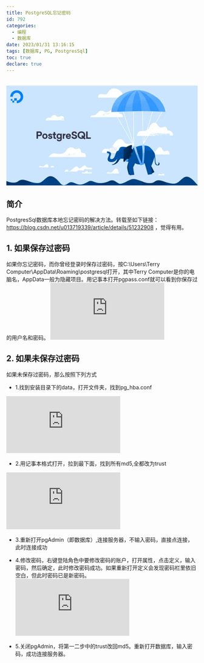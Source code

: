 ```yaml
---
title: PostgreSQL忘记密码
id: 792
categories:
  - 编程
  - 数据库
date: 2023/01/31 13:16:15        
tags: [数据库, PG, PostgresSql]
toc: true
declare: true
---
```


​	![img](/img/xjy/p92000.png)

## 简介

PostgresSql数据库本地忘记密码的解决方法。转载至如下链接：https://blog.csdn.net/u013719339/article/details/51232908  ，觉得有用。  <!--more-->

## 1. 如果保存过密码

如果你忘记密码，而你曾经登录时保存过密码，按C:\Users\Terry Computer\AppData\Roaming\postgresql打开，其中Terry Computer是你的电脑名，AppData一般为隐藏项目。用记事本打开pgpass.conf就可以看到你保存过的用户名和密码。
![](https://doc.xiajunyi.com/server/index.php?s=/api/attachment/visitFile&sign=b5f82ad8a1523c5bf889493808c6cdcc)

## 2. 如果未保存过密码

如果未保存过密码，那么按照下列方式

+ 1.找到安装目录下的data，打开文件夹，找到pg_hba.conf

![](https://doc.xiajunyi.com/server/index.php?s=/api/attachment/visitFile&sign=ac5c4b03d2509be7a27ded164e0c4ada)

+ 2.用记事本格式打开，拉到最下面，找到所有md5,全都改为trust

![](https://doc.xiajunyi.com/server/index.php?s=/api/attachment/visitFile&sign=430363ccfea6b26e3f651c84dbc7b8a9)



+ 3.重新打开pgAdmin（即数据库）,连接服务器，不输入密码，直接点连接，此时连接成功



+ 4.修改密码，右键登陆角色中要修改密码的账户，打开属性，点击定义，输入密码，然后确定，此时修改密码成功。如果重新打开定义会发现密码栏里依旧空白，但此时密码已是新密码。
![](https://doc.xiajunyi.com/server/index.php?s=/api/attachment/visitFile&sign=5368aefc01901df8dcdb9dd8272fc0ce)



+ 5.关闭pgAdmin，将第一二步中的trust改回md5。重新打开数据库，输入密码，成功连接服务器。